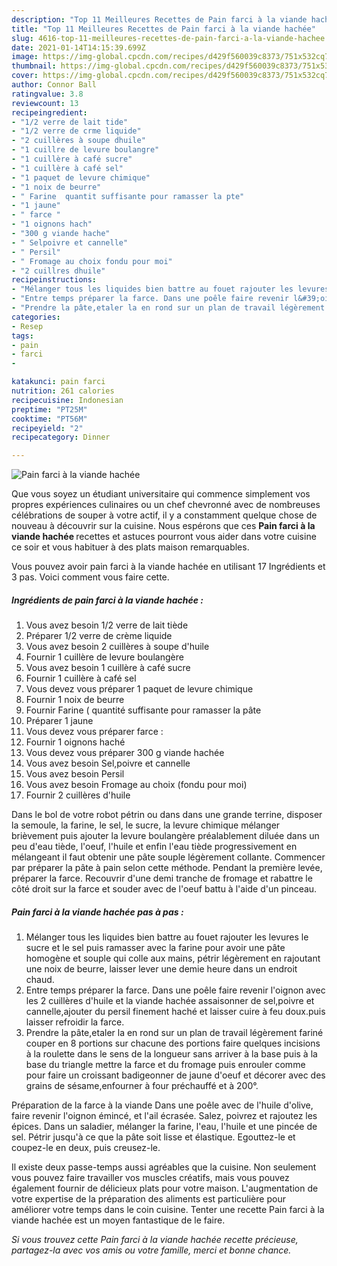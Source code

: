 ```yaml
---
description: "Top 11 Meilleures Recettes de Pain farci à la viande hachée"
title: "Top 11 Meilleures Recettes de Pain farci à la viande hachée"
slug: 4616-top-11-meilleures-recettes-de-pain-farci-a-la-viande-hachee
date: 2021-01-14T14:15:39.699Z
image: https://img-global.cpcdn.com/recipes/d429f560039c8373/751x532cq70/pain-farci-a-la-viande-hachee-photo-principale-de-la-recette.jpg
thumbnail: https://img-global.cpcdn.com/recipes/d429f560039c8373/751x532cq70/pain-farci-a-la-viande-hachee-photo-principale-de-la-recette.jpg
cover: https://img-global.cpcdn.com/recipes/d429f560039c8373/751x532cq70/pain-farci-a-la-viande-hachee-photo-principale-de-la-recette.jpg
author: Connor Ball
ratingvalue: 3.8
reviewcount: 13
recipeingredient:
- "1/2 verre de lait tide"
- "1/2 verre de crme liquide"
- "2 cuillères à soupe dhuile"
- "1 cuillre de levure boulangre"
- "1 cuillère à café sucre"
- "1 cuillère à café sel"
- "1 paquet de levure chimique"
- "1 noix de beurre"
- " Farine  quantit suffisante pour ramasser la pte"
- "1 jaune"
- " farce "
- "1 oignons hach"
- "300 g viande hache"
- " Selpoivre et cannelle"
- " Persil"
- " Fromage au choix fondu pour moi"
- "2 cuillres dhuile"
recipeinstructions:
- "Mélanger tous les liquides bien battre au fouet rajouter les levures le sucre et le sel puis ramasser avec la farine pour avoir une pâte homogène et souple qui colle aux mains, pétrir légèrement en rajoutant une noix de beurre, laisser lever une demie heure dans un endroit chaud."
- "Entre temps préparer la farce. Dans une poêle faire revenir l&#39;oignon avec les 2 cuillères d&#39;huile et la viande hachée assaisonner de sel,poivre et cannelle,ajouter du persil finement haché et laisser cuire à feu doux.puis laisser refroidir la farce."
- "Prendre la pâte,etaler la en rond sur un plan de travail légèrement fariné couper en 8 portions sur chacune des portions faire quelques incisions à la roulette dans le sens de la longueur sans arriver à la base puis à la base du triangle mettre la farce et du fromage puis enrouler comme pour faire un croissant badigeonner de jaune d&#39;oeuf et décorer avec des grains de sésame,enfourner à four préchauffé et à 200°."
categories:
- Resep
tags:
- pain
- farci
- 

katakunci: pain farci  
nutrition: 261 calories
recipecuisine: Indonesian
preptime: "PT25M"
cooktime: "PT56M"
recipeyield: "2"
recipecategory: Dinner

---
```



![Pain farci à la viande hachée](https://img-global.cpcdn.com/recipes/d429f560039c8373/751x532cq70/pain-farci-a-la-viande-hachee-photo-principale-de-la-recette.jpg)

Que vous soyez un étudiant universitaire qui commence simplement vos propres expériences culinaires ou un chef chevronné avec de nombreuses célébrations de souper à votre actif, il y a constamment quelque chose de nouveau à découvrir sur la cuisine. Nous espérons que ces <strong> Pain farci à la viande hachée </strong> recettes et astuces pourront vous aider dans votre cuisine ce soir et vous habituer à des plats maison remarquables.

<!--inarticleads1-->

Vous pouvez avoir pain farci à la viande hachée en utilisant 17 Ingrédients et 3 pas. Voici comment vous faire cette.

##### Ingrédients de pain farci à la viande hachée :

1. Vous avez besoin 1/2 verre de lait tiède
1. Préparer 1/2 verre de crème liquide
1. Vous avez besoin 2 cuillères à soupe d&#39;huile
1. Fournir 1 cuillère de levure boulangère
1. Vous avez besoin 1 cuillère à café sucre
1. Fournir 1 cuillère à café sel
1. Vous devez vous préparer 1 paquet de levure chimique
1. Fournir 1 noix de beurre
1. Fournir  Farine ( quantité suffisante pour ramasser la pâte
1. Préparer 1 jaune
1. Vous devez vous préparer  farce :
1. Fournir 1 oignons haché
1. Vous devez vous préparer 300 g viande hachée
1. Vous avez besoin  Sel,poivre et cannelle
1. Vous avez besoin  Persil
1. Vous avez besoin  Fromage au choix (fondu pour moi)
1. Fournir 2 cuillères d&#39;huile


Dans le bol de votre robot pétrin ou dans dans une grande terrine, disposer la semoule, la farine, le sel, le sucre, la levure chimique mélanger brièvement puis ajouter la levure boulangère préalablement diluée dans un peu d&#39;eau tiède, l&#39;oeuf, l&#39;huile et enfin l&#39;eau tiède progressivement en mélangeant il faut obtenir une pâte souple légèrement collante. Commencer par préparer la pâte à pain selon cette méthode. Pendant la première levée, préparer la farce. Recouvrir d&#39;une demi tranche de fromage et rabattre le côté droit sur la farce et souder avec de l&#39;oeuf battu à l&#39;aide d&#39;un pinceau. 

<!--inarticleads2-->

##### Pain farci à la viande hachée pas à pas :

1. Mélanger tous les liquides bien battre au fouet rajouter les levures le sucre et le sel puis ramasser avec la farine pour avoir une pâte homogène et souple qui colle aux mains, pétrir légèrement en rajoutant une noix de beurre, laisser lever une demie heure dans un endroit chaud.
1. Entre temps préparer la farce. Dans une poêle faire revenir l&#39;oignon avec les 2 cuillères d&#39;huile et la viande hachée assaisonner de sel,poivre et cannelle,ajouter du persil finement haché et laisser cuire à feu doux.puis laisser refroidir la farce.
1. Prendre la pâte,etaler la en rond sur un plan de travail légèrement fariné couper en 8 portions sur chacune des portions faire quelques incisions à la roulette dans le sens de la longueur sans arriver à la base puis à la base du triangle mettre la farce et du fromage puis enrouler comme pour faire un croissant badigeonner de jaune d&#39;oeuf et décorer avec des grains de sésame,enfourner à four préchauffé et à 200°.


Préparation de la farce à la viande Dans une poêle avec de l&#39;huile d&#39;olive, faire revenir l&#39;oignon émincé, et l&#39;ail écrasée. Salez, poivrez et rajoutez les épices. Dans un saladier, mélanger la farine, l&#39;eau, l&#39;huile et une pincée de sel. Pétrir jusqu&#39;à ce que la pâte soit lisse et élastique. Egouttez-le et coupez-le en deux, puis creusez-le. 

<!--inarticleads1-->

<p>
Il existe deux passe-temps aussi agréables que la cuisine. Non seulement vous pouvez faire travailler vos muscles créatifs, mais vous pouvez également fournir de délicieux plats pour votre maison. L'augmentation de votre expertise de la préparation des aliments est particulière pour améliorer votre temps dans le coin cuisine. Tenter une recette Pain farci à la viande hachée est un moyen fantastique de le faire.
</p>

<p>
<i>Si vous trouvez cette Pain farci à la viande hachée recette précieuse, partagez-la avec vos amis ou votre famille, merci et bonne chance.</i>
</p>
